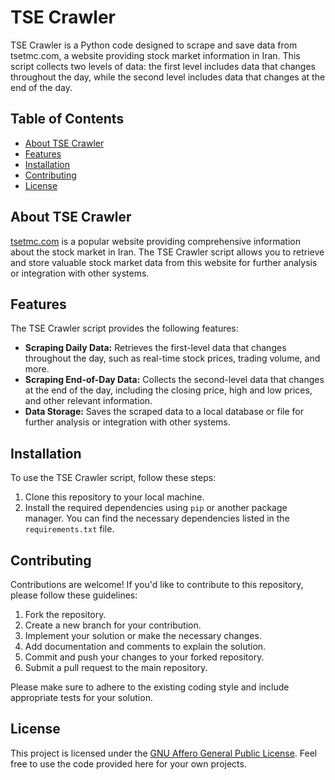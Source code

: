 # TSE Crawler

TSE Crawler is a Python code designed to scrape and save data from tsetmc.com, a website providing stock market information in Iran. This script collects two levels of data: the first level includes data that changes throughout the day, while the second level includes data that changes at the end of the day.

## Table of Contents

- [About TSE Crawler](#about-tse-crawler)
- [Features](#features)
- [Installation](#installation)
- [Contributing](#contributing)
- [License](#license)

## About TSE Crawler

[tsetmc.com](https://www.tsetmc.com) is a popular website providing comprehensive information about the stock market in Iran. The TSE Crawler script allows you to retrieve and store valuable stock market data from this website for further analysis or integration with other systems.

## Features

The TSE Crawler script provides the following features:

- **Scraping Daily Data:** Retrieves the first-level data that changes throughout the day, such as real-time stock prices, trading volume, and more.
- **Scraping End-of-Day Data:** Collects the second-level data that changes at the end of the day, including the closing price, high and low prices, and other relevant information.
- **Data Storage:** Saves the scraped data to a local database or file for further analysis or integration with other systems.

## Installation

To use the TSE Crawler script, follow these steps:

1. Clone this repository to your local machine.
2. Install the required dependencies using `pip` or another package manager. You can find the necessary dependencies listed in the `requirements.txt` file.

## Contributing

Contributions are welcome! If you'd like to contribute to this repository, please follow these guidelines:

1. Fork the repository.
2. Create a new branch for your contribution.
3. Implement your solution or make the necessary changes.
4. Add documentation and comments to explain the solution.
5. Commit and push your changes to your forked repository.
6. Submit a pull request to the main repository.

Please make sure to adhere to the existing coding style and include appropriate tests for your solution.

## License

This project is licensed under the [GNU Affero General Public License](./LICENSE.txt). Feel free to use the code provided here for your own projects.
